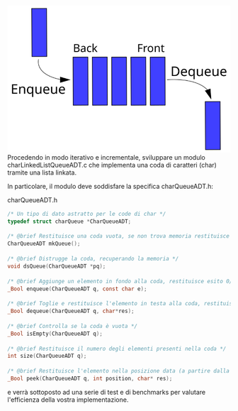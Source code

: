 <img src="./assets/consegna_immagine.svg">
Procedendo in modo iterativo e incrementale, sviluppare un modulo
charLinkedListQueueADT.c che implementa una coda di caratteri (char)
tramite una lista linkata.

In particolare, il modulo deve soddisfare la specifica charQueueADT.h:

charQueueADT.h

```c
/* Un tipo di dato astratto per le code di char */
typedef struct charQueue *CharQueueADT;

/* @brief Restituisce una coda vuota, se non trova memoria restituisce NULL */
CharQueueADT mkQueue();

/* @brief Distrugge la coda, recuperando la memoria */
void dsQueue(CharQueueADT *pq);

/* @brief Aggiunge un elemento in fondo alla coda, restituisce esito 0/1 */
_Bool enqueue(CharQueueADT q, const char e);

/* @brief Toglie e restituisce l'elemento in testa alla coda, restituisce esito 0/1 */
_Bool dequeue(CharQueueADT q, char*res);

/* @brief Controlla se la coda è vuota */
_Bool isEmpty(CharQueueADT q);

/* @brief Restituisce il numero degli elementi presenti nella coda */
int size(CharQueueADT q);

/* @brief Restituisce l'elemento nella posizione data (a partire dalla testa con indice zero) (senza toglierlo), restituisce esito 0/1 */
_Bool peek(CharQueueADT q, int position, char* res);
```

e verrà sottoposto ad una serie di test e di benchmarks per valutare
l'efficienza della vostra implementazione.
